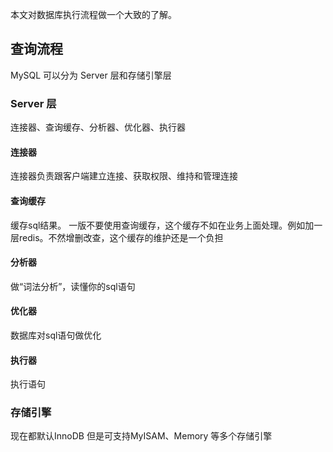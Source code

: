 本文对数据库执行流程做一个大致的了解。

## 查询流程
MySQL 可以分为 Server 层和存储引擎层

###  Server 层
连接器、查询缓存、分析器、优化器、执行器

#### 连接器
连接器负责跟客户端建立连接、获取权限、维持和管理连接

#### 查询缓存
缓存sql结果。
一版不要使用查询缓存，这个缓存不如在业务上面处理。例如加一层redis。不然增删改查，这个缓存的维护还是一个负担

#### 分析器
做“词法分析”，读懂你的sql语句

#### 优化器
数据库对sql语句做优化

#### 执行器
执行语句

### 存储引擎
现在都默认InnoDB
但是可支持MyISAM、Memory 等多个存储引擎